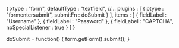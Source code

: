 {
	xtype       : "form",
	defaultType : "textfield",
	//...
	plugins     : [
		{
			ptype    : "formentersubmit",
			submitFn : doSubmit
		}
	],
	items       : [
		{ fieldLabel : "Username" },
		{ fieldLabel : "Password" },
		{ fieldLabel : "CAPTCHA", noSpecialListener : true }
	]
}

doSubmit = function() {
	form.getForm().submit();
}